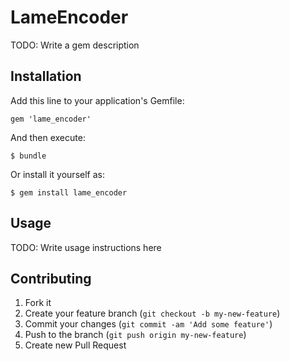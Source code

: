 # LameEncoder

TODO: Write a gem description

## Installation

Add this line to your application's Gemfile:

    gem 'lame_encoder'

And then execute:

    $ bundle

Or install it yourself as:

    $ gem install lame_encoder

## Usage

TODO: Write usage instructions here

## Contributing

1. Fork it
2. Create your feature branch (`git checkout -b my-new-feature`)
3. Commit your changes (`git commit -am 'Add some feature'`)
4. Push to the branch (`git push origin my-new-feature`)
5. Create new Pull Request
